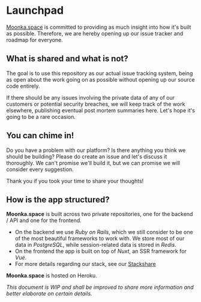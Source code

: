 # Launchpad

[Moonka.space](https://moonka.space) is committed to providing as much insight into how it's built as possible. Therefore, we are hereby opening up our issue tracker and roadmap for everyone.

## What is shared and what is not?

The goal is to use this repository as our actual issue tracking system, being as open about the work going on as possible without opening up our source code entirely.

If there should be any issues involving the private data of any of our customers or potential security breaches, we will keep track of the work elsewhere, publishing eventual post mortem summaries here. Let's hope it's going to be a rare occasion.

## You can chime in!

Do you have a problem with our platform? Is there anything you think we should be building? Please do create an issue and let's discuss it thoroughly. We can't promise we'll build it, but we can promise we will consider every suggestion.

Thank you if you took your time to share your thoughts!

## How is the app structured?

**Moonka.space** is built across two private repositories, one for the backend / API and one for the frontend.

- On the backend we use _Ruby on Rails_, which we still consider to be one of the most beautiful frameworks to work with. We store most of our data in _PostgreSQL_, while session-related data is stored in _Redis_. 
- On the frontend the app is built on top of _Nuxt_, an SSR framework for _Vue_.
- For more details regarding our stack, see our [Stackshare](https://stackshare.io/moonka-space/tools#stack)

**Moonka.space** is hosted on Heroku.

_This document is WIP and shall be improved to share more information and better elaborate on certain details._
